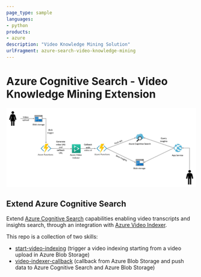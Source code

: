 ```yaml
---
page_type: sample
languages:
- python
products:
- azure
description: "Video Knowledge Mining Solution"
urlFragment: azure-search-video-knowledge-mining
---
```


# Azure Cognitive Search - Video Knowledge Mining Extension

![architecture](./architecture.JPG "Archicture diagram")

## Extend Azure Cognitive Search
Extend [Azure Cognitive Search](https://docs.microsoft.com/azure/search/cognitive-search-concept-intro) capabilities enabling video transcripts and insights search, through an integration with [Azure Video Indexer](https://docs.microsoft.com/en-us/azure/media-services/video-indexer/video-indexer-get-started).

This repo is a collection of two skills:  
* [start-video-indexing](azure-functions/start-video-indexing) (trigger a video indexing starting from a video upload in Azure Blob Storage)
* [video-indexer-callback](azure-functions/video-indexer-callback) (callback from Azure Blob Storage and push data to Azure Cognitive Search and Azure Blob Storage)
